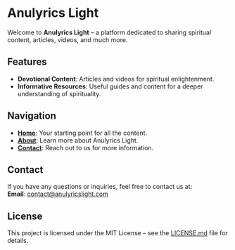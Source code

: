 # Anulyrics Light

Welcome to **Anulyrics Light** – a platform dedicated to sharing spiritual content, articles, videos, and much more.

## Features
- **Devotional Content**: Articles and videos for spiritual enlightenment.
- **Informative Resources**: Useful guides and content for a deeper understanding of spirituality.

## Navigation
- **[Home](https://anulyricslight.github.io)**: Your starting point for all the content.
- **[About](https://anulyricslight.github.io/about)**: Learn more about Anulyrics Light.
- **[Contact](https://anulyricslight.github.io/contact)**: Reach out to us for more information.

## Contact
If you have any questions or inquiries, feel free to contact us at:  
**Email**: contact@anulyricslight.com

## License
This project is licensed under the MIT License – see the [LICENSE.md](LICENSE.md) file for details.
